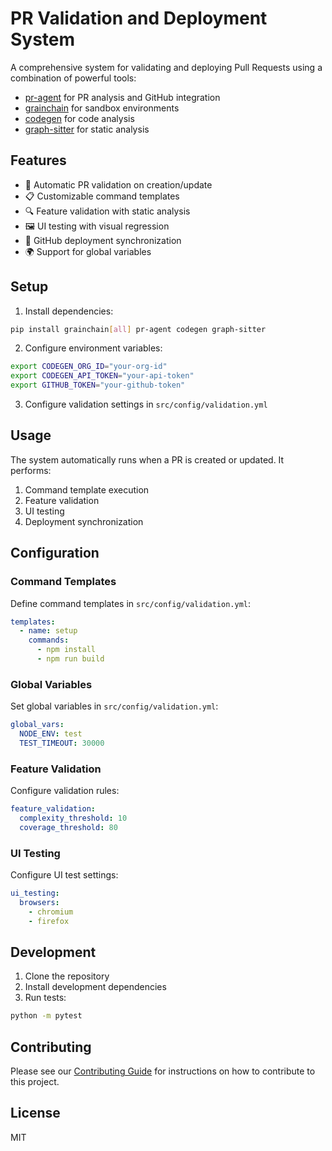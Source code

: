 # PR Validation and Deployment System

A comprehensive system for validating and deploying Pull Requests using a combination of powerful tools:

- [pr-agent](https://github.com/Zeeeepa/pr-agent) for PR analysis and GitHub integration
- [grainchain](https://github.com/codegen-sh/grainchain) for sandbox environments
- [codegen](https://github.com/codegen-sh/codegen) for code analysis
- [graph-sitter](https://github.com/codegen-sh/graph-sitter) for static analysis

## Features

- 🚀 Automatic PR validation on creation/update
- 📋 Customizable command templates
- 🔍 Feature validation with static analysis
- 🖼️ UI testing with visual regression
- 🔄 GitHub deployment synchronization
- 🌍 Support for global variables

## Setup

1. Install dependencies:
```bash
pip install grainchain[all] pr-agent codegen graph-sitter
```

2. Configure environment variables:
```bash
export CODEGEN_ORG_ID="your-org-id"
export CODEGEN_API_TOKEN="your-api-token"
export GITHUB_TOKEN="your-github-token"
```

3. Configure validation settings in `src/config/validation.yml`

## Usage

The system automatically runs when a PR is created or updated. It performs:

1. Command template execution
2. Feature validation
3. UI testing
4. Deployment synchronization

## Configuration

### Command Templates

Define command templates in `src/config/validation.yml`:

```yaml
templates:
  - name: setup
    commands:
      - npm install
      - npm run build
```

### Global Variables

Set global variables in `src/config/validation.yml`:

```yaml
global_vars:
  NODE_ENV: test
  TEST_TIMEOUT: 30000
```

### Feature Validation

Configure validation rules:

```yaml
feature_validation:
  complexity_threshold: 10
  coverage_threshold: 80
```

### UI Testing

Configure UI test settings:

```yaml
ui_testing:
  browsers:
    - chromium
    - firefox
```

## Development

1. Clone the repository
2. Install development dependencies
3. Run tests:
```bash
python -m pytest
```

## Contributing

Please see our [Contributing Guide](CONTRIBUTING.md) for instructions on how to contribute to this project.

## License

MIT

